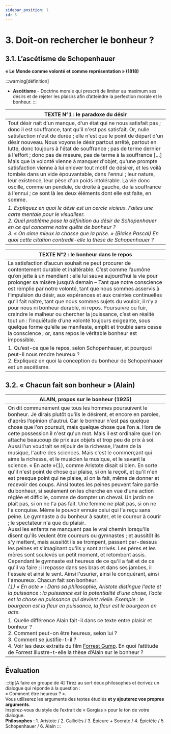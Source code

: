 ```yaml
---
sidebar_position: 1
id: 3
---
```

# 3. Doit-on rechercher le bonheur ?   

## 3.1. L’ascétisme de Schopenhauer 
**« Le Monde comme volonté et comme représentation » (1818)**  

:::warning[définition]
- **Ascétisme** - Doctrine morale qui prescrit de limiter au maximum ses désirs et de rejeter les plaisirs afin d’atteindre la perfection morale et le bonheur.
:::

|TEXTE N°1 : le paradoxe du désir|
|---|
|Tout désir naît d'un manque, d'un état qui ne nous satisfait pas ; donc il est souffrance, tant qu'il n'est pas satisfait. Or, nulle satisfaction n'est de durée ; elle n'est que le point de départ d'un désir nouveau. Nous voyons le désir partout arrêté, partout en lutte, donc toujours à l'état de souffrance ; pas de terme dernier à l'effort ; donc pas de mesure, pas de terme à la souffrance […] <br/> Mais que la volonté vienne à manquer d'objet, qu'une prompte satisfaction vienne à lui enlever tout motif de désirer, et les voilà tombés dans un vide épouvantable, dans l'ennui ; leur nature, leur existence, leur pèse d'un poids intolérable. La vie donc oscille, comme un pendule, de droite à gauche, de la souffrance à l'ennui ; ce sont là les deux éléments dont elle est faite, en somme. |
| *1. Expliquez en quoi le désir est un cercle vicieux. Faites une carte mentale pour le visualiser. <br/> 2. Quel problème pose la définition du désir de Schopenhauer en ce qui concerne notre quête de bonheur ? <br/> 3. « On aime mieux la chasse que la prise. » (Blaise Pascal) En quoi cette citation contredit-elle la thèse de Schopenhauer ?*|


|TEXTE N°2 : le bonheur dans le repos|
|---|
|La satisfaction d’aucun souhait ne peut procurer de contentement durable et inaltérable. C’est comme l’aumône qu’on jette à un mendiant : elle lui sauve aujourd’hui la vie pour prolonger sa misère jusqu’à demain – Tant que notre conscience est remplie par notre volonté, tant que nous sommes asservis à l’impulsion du désir, aux espérances et aux craintes continuelles qu’il fait naître, tant que nous sommes sujets du vouloir, il n’y a pour nous ni bonheur durable, ni repos. Poursuivre ou fuir, craindre le malheur ou chercher la jouissance, c’est en réalité tout un : l’inquiétude d’une volonté toujours exigeante, sous quelque forme qu’elle se manifeste, emplit et trouble sans cesse la conscience ; or, sans repos le véritable bonheur est impossible.|
|1. Qu’est-ce que le repos, selon Schopenhauer, et pourquoi peut-il nous rendre heureux ? <br/>2. Expliquez en quoi la conception du bonheur de Schopenhauer est un ascétisme.|

## 3.2. « Chacun fait son bonheur » (Alain)

|ALAIN, propos sur le bonheur (1925)|
|-----|
|On dit communément que tous les hommes poursuivent le bonheur. Je dirais plutôt qu'ils le désirent, et encore en paroles, d'après l’opinion d'autrui. Car le bonheur n'est pas quelque chose que l'on poursuit, mais quelque chose que l’on a. Hors de cette possession il n'est qu'un mot. Mais il est ordinaire que l'on attache beaucoup de prix aux objets et trop peu de prix à soi. Aussi l'un voudrait se réjouir de la richesse, l'autre de la musique, l'autre des sciences. Mais c'est le commerçant qui aime la richesse, et le musicien la musique, et le savant la science. « En acte »(1), comme Aristote disait si bien. En sorte qu'il n'est point de chose qui plaise, si on la reçoit, et qu'il n'en est presque point qui ne plaise, si on la fait, même de donner et recevoir des coups. Ainsi toutes les peines peuvent faire partie du bonheur, si seulement on les cherche en vue d'une action réglée et difficile, comme de dompter un cheval. Un jardin ne plaît pas, si on ne l'a pas fait. Une femme ne plaît pas, si on ne l'a conquise. Même le pouvoir ennuie celui qui l'a reçu sans peine. Le gymnaste a du bonheur à sauter, et le coureur à courir ; le spectateur n'a que du plaisir. <br/> Aussi les enfants ne manquent pas le vrai chemin lorsqu'ils disent qu'ils veulent être coureurs ou gymnastes ; et aussitôt ils s'y mettent, mais aussitôt ils se trompent, passant par-dessus les peines et s'imaginant qu'ils y sont arrivés. Les pères et les mères sont soulevés un petit moment, et retombent assis. Cependant le gymnaste est heureux de ce qu'il a fait et de ce qu'il va faire ; il repasse dans ses bras et dans ses jambes, il l'essaie et ainsi le sent. Ainsi l'usurier, ainsi le conquérant, ainsi l'amoureux. Chacun fait son bonheur.  <br/> *(1) « En acte » : Dans sa philosophie, Aristote distingue l’acte et la puissance : la puissance est la potentialité d’une chose, l’acte est la chose en puissance qui devient réelle. Exemple : le bourgeon est la fleur en puissance, la fleur est le bourgeon en acte.* |
| 1. Quelle différence Alain fait-il dans ce texte entre plaisir et bonheur ? <br/>2. Comment peut-on être heureux, selon lui ? <br/>3. Comment se justifie-t-il ? <br/>4. Voir les deux extraits du film [Forrest Gump](../3/3-1/3.1.md). En quoi l’attitude de Forrest illustre-t-elle la thèse d’Alain sur le bonheur ? |

## Évaluation

:::tip[A faire en groupe de 4]
Tirez au sort deux philosophes et écrivez un dialogue qui réponde à la question :   
« Comment être heureux ? ».   
Vous utiliserez les arguments des textes étudiés **et y ajouterez vos propres arguments**.   
Inspirez-vous du style de l’extrait de « Gorgias » pour le ton de votre dialogue.    
**Philosophes** : 1. Aristote / 2. Calliclès / 3. Épicure + Socrate / 4. Épictète / 5. Schopenhauer / 6. Alain
:::